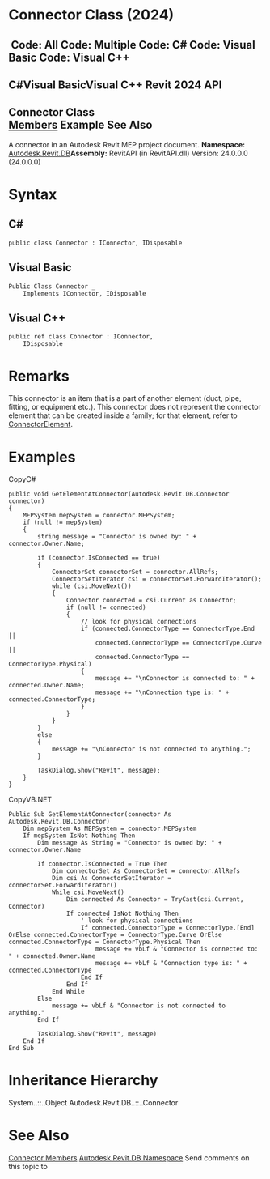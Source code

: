 # Connector Class (2024)

﻿
 Code: All Code: Multiple Code: C# Code: Visual Basic Code: Visual C++   
---  
C#Visual BasicVisual C++
Revit 2024 API  
---  
Connector Class  
[Members](46c26e09-25fe-03b8-7737-fecf25d02791.md "Connector Members") Example See Also  
---  
A connector in an Autodesk Revit MEP project document. 
**Namespace:** [Autodesk.Revit.DB](87546ba7-461b-c646-cbb1-2cb8f5bff8b2.md "Autodesk.Revit.DB Namespace")**Assembly:** RevitAPI (in RevitAPI.dll) Version: 24.0.0.0 (24.0.0.0)
# Syntax
C#  
---  
```text
public class Connector : IConnector, IDisposable
```
  
Visual Basic  
---  
```text
Public Class Connector _
	Implements IConnector, IDisposable
```
  
Visual C++  
---  
```text
public ref class Connector : IConnector, 
	IDisposable
```
  
# Remarks
This connector is an item that is a part of another element (duct, pipe, fitting, or equipment etc.). This connector does not represent the connector element that can be created inside a family; for that element, refer to [ConnectorElement](cd7d7579-1058-e8ca-d55a-c3a914843667.md "ConnectorElement Class"). 
# Examples
CopyC#
```text
public void GetElementAtConnector(Autodesk.Revit.DB.Connector connector)
{
    MEPSystem mepSystem = connector.MEPSystem;
    if (null != mepSystem)
    {
        string message = "Connector is owned by: " + connector.Owner.Name;

        if (connector.IsConnected == true)
        {
            ConnectorSet connectorSet = connector.AllRefs;
            ConnectorSetIterator csi = connectorSet.ForwardIterator();
            while (csi.MoveNext())
            {
                Connector connected = csi.Current as Connector;
                if (null != connected)
                {
                    // look for physical connections
                    if (connected.ConnectorType == ConnectorType.End ||
                        connected.ConnectorType == ConnectorType.Curve ||
                        connected.ConnectorType == ConnectorType.Physical)
                    {
                        message += "\nConnector is connected to: " + connected.Owner.Name;
                        message += "\nConnection type is: " + connected.ConnectorType;
                    }
                }
            }
        }
        else
        {
            message += "\nConnector is not connected to anything.";
        }

        TaskDialog.Show("Revit", message);            
    }
}
```

CopyVB.NET
```text
Public Sub GetElementAtConnector(connector As Autodesk.Revit.DB.Connector)
    Dim mepSystem As MEPSystem = connector.MEPSystem
    If mepSystem IsNot Nothing Then
        Dim message As String = "Connector is owned by: " + connector.Owner.Name

        If connector.IsConnected = True Then
            Dim connectorSet As ConnectorSet = connector.AllRefs
            Dim csi As ConnectorSetIterator = connectorSet.ForwardIterator()
            While csi.MoveNext()
                Dim connected As Connector = TryCast(csi.Current, Connector)
                If connected IsNot Nothing Then
                    ' look for physical connections
                    If connected.ConnectorType = ConnectorType.[End] OrElse connected.ConnectorType = ConnectorType.Curve OrElse connected.ConnectorType = ConnectorType.Physical Then
                        message += vbLf & "Connector is connected to: " + connected.Owner.Name
                        message += vbLf & "Connection type is: " + connected.ConnectorType
                    End If
                End If
            End While
        Else
            message += vbLf & "Connector is not connected to anything."
        End If

        TaskDialog.Show("Revit", message)
    End If
End Sub
```

# Inheritance Hierarchy
System..::..Object Autodesk.Revit.DB..::..Connector
# See Also
[Connector Members](46c26e09-25fe-03b8-7737-fecf25d02791.md "Connector Members")
[Autodesk.Revit.DB Namespace](87546ba7-461b-c646-cbb1-2cb8f5bff8b2.md "Autodesk.Revit.DB Namespace")
Send comments on this topic to 